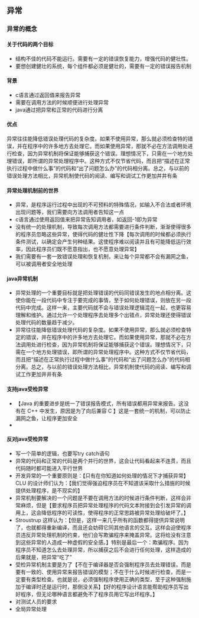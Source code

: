 ## 异常

### 异常的概念

#### 关于代码的两个目标

- 结构不佳的代码不能运行。需要有一定的错误恢复能力，增强代码的健壮性。
- 要想创建健壮的系统，每个组件都必须是健壮的，需要有一定的错误报告机制

#### 背景

- c语言通过返回值来报告异常
- 需要在调用方法的时候顺便进行处理异常
- java通过把异常和正常的代码进行分离

#### 优点

异常往往能降低错误处理代码的复杂度。如果不使用异常，那么就必须检查特的错误，并在程序中的许多地方去处理它。而如果使用异常，那就不必在方法调用处进行检查，因为异常机制将保证能够捕获这个错误。理想情况下，只需在一个地方处理错误，即所谓的异常处理程序中。这种方式不仅节省代码，而且把“描述在正常执行过程中做什么事”的代码和“出了问题怎么办”的代码相分离。总之，与以前的错误处理方法相比，异常机制使代码的阅读、编写和调试工作更加井井有条



#### 异常处理机制前的世界

- 异常，是程序运行过程中出现的不可预料的特殊情况，如输入不合法或者环境出现问题等，我们需要向方法调用者告知这一点
- c语言通过使用返回值来把异常告知调用者，如返回-1即为异常
- 没有统一的处理机制，导致每次调用方法都需要进行条件判断，渐渐使得很多的程序员忽略这些异常，使得代码的健壮性下降【每次调用的时候都必须执行条件测试，以确定会产生何种结果。这使程序难以阅读并且有可能降低运行效率，因此程序员们既不愿意指出，也不愿意处理异常】
- 我们需要有一套一致错误处理和恢复机制，来让每个异常都不会有漏网之鱼，可以被调用者安全地处理

#### java异常机制

- 异常处理的一个重要目标就是把处理错误的代码同错误发生的地点相分离。这使你能在一段代码中专注于要完成的事情，至于如何处理错误，则放在另一段代码中完成。这样一来，主要代码就不会与错误处理逻辑混在一起，也更容易理解和维护。通过允许一个处理程序去处理多个出错点，异常处理还使得错误处理代码的数量趋于减少。
- 异常往往能降低错误处理代码的复杂度。如果不使用异常，那么就必须检查特定的错误，并在程序中的许多地方去处理它。而如果使用异常，那就不必在方法调用处进行检查，因为异常机制将保证能够捕获这个错误。理想情况下，只需在一个地方处理错误，即所谓的异常处理程序中。这种方式不仅节省代码，而且把“描述在正常执行过程中做什么事”的代码和“出了问题怎么办”的代码相分离。总之，与以前的错误处理方法相比，异常机制使代码的阅读、编写和调试工作更加井井有条

#### 支持java受检异常

- 【Java 的重要进步是统一了错误报告模式，所有错误都用异常来报告。这没有在 C++ 中发生，原因是为了向后兼容 C 】这是一套统一的机制，可以防止漏网之鱼，让程序更加安全
- 

#### 反对java受检异常

- 写一个简单的逻辑，也要写try catch语句
- 异常的代码和正常的代码是两个并行的世界，这会让代码看起来不连贯，而且代码随时都可能进入平行世界
- 开发异常的一个重要原则是：【只有在你知道如何处理的情况下才捕获异常】CLU 的设计师们认为：【我们觉得强迫程序员在不知道该采取什么措施的时候提供处理程序，是不现实的】
- 异常机制要解决的一个问题是不要在调用方法的时候进行条件判断，这样会非常麻烦，但是【要求程序员把异常处理程序的代码文本附接到会引发异常的调用上，这会降低程序的可读性，使得程序的正常思路被异常处理给破坏了。】
- Stroustrup 这样认为：【但是，这样一来几乎所有的函数都得提供异常说明了，也就都得重新编译，而且还会妨碍它同其他语言的交互。这样会迫使程序员违反异常处理机制的约束，他们会写欺骗程序来掩盖异常。这将给没有注意到这些异常的人造成一种虚假的安全感。】特别是最后一个：欺骗程序。因为程序员不知道怎么去处理异常，所以捕获之后不会进行任何处理，这样造成的后果就是，把异常“吃了”
- 受检异常机制主要是为了【不在于编译器是否会强制程序员去处理错误，而是要有一致的、使用异常来报告错误的模型；不在于什么时候进行检查，而是一定要有类型检查。也就是说，必须强制程序使用正确的类型，至于这种强制施加于编译时还是运行时，那倒没关系】【好的程序设计语言能帮助程序员写出好程序，但无论哪种语言都避免不了程序员用它写出坏程序。】
- 对测试人员的要求
- 全局异常处理